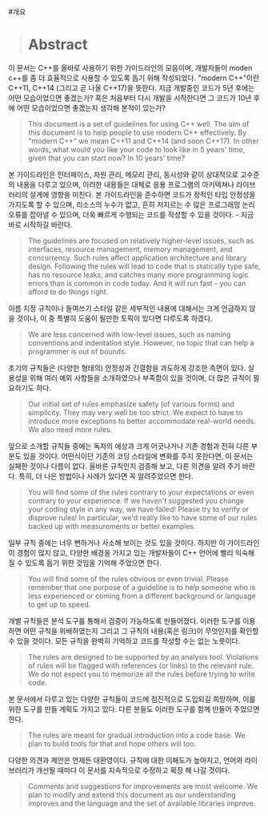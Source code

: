 #개요

># Abstract

이 문서는 C++를 올바로 사용하기 위한 가이드라인의 모음이며,
개발자들이 moden c++를 좀 더 효율적으로 사용할 수 있도록 돕기 위해 작성되었다.
"modern C++"이란 C++11, C++14 (그리고 곧 나올 C++17)을 뜻한다.
지금 개발중인 코드가 5년 후에는 어떤 모습이었으면 좋겠는가? 혹은 처음부터 다시 개발을 시작한다면 그 코드가 10년 후에 어떤 모습이었으면 좋겠는지 생각해 본적이 있는가?

> This document is a set of guidelines for using C++ well.
The aim of this document is to help people to use modern C++ effectively.
By "modern C++" we mean C++11 and C++14 (and soon C++17).
In other words, what would you like your code to look like in 5 years' time, given that you can start now? In 10 years' time?

본 가이드라인은 인터페이스, 자원 관리, 메모리 관리, 동시성와 같이 상대적으로 고수준의 내용을 다루고 있으며,
이러한 내용들은 대체로 응용 프로그램의 아키텍쳐나 라이브러리의 설계에 영향을 미친다.
본 가이드라인을 준수하면 코드가 정적인 타입 안정성을 가지도록 할 수 있으며, 리소스의 누수가 없고, 
흔히 저지르는 수 많은 프로그래밍 논리 오류를 잡아낼 수 있으며, 
더욱 빠르게 수행되는 코드를 작성할 수 있을 것이다. - 지금 바로 시작하길 바란다.

> The guidelines are focused on relatively higher-level issues, such as interfaces, resource management, memory management, and concurrency.
Such rules affect application architecture and library design.
Following the rules will lead to code that is statically type safe,
has no resource leaks, and catches many more programming logic errors than is common in code today.
And it will run fast - you can afford to do things right.

이름 지정 규칙이나 들여쓰기 스타일 같은 세부적인 내용에 대해서는 크게 언급하지 않을 것이나,
이 중 특별히 도움이 될만한 토픽이 있다면 다루도록 하겠다.  

> We are less concerned with low-level issues, such as naming conventions and indentation style.
However, no topic that can help a programmer is out of bounds.

초기의 규칙들은 (다양한 형태의) 안정성과 간결함을 과도하게 강조한 측면이 있다.
실용성을 위해 여러 예외 사항들을 소개하였으나 부족함이 있을 것이며, 더 많은 규칙이 필요하기도 하다.

> Our initial set of rules emphasize safety (of various forms) and simplicity.
They may very well be too strict.
We expect to have to introduce more exceptions to better accommodate real-world needs.
We also need more rules.

앞으로 소개할 규칙들 중에는 독자의 에상과 크게 어긋나거나 기존 경험과 전혀 다른 부분도 있을 것이다.
어떤식이던 기존의 코딩 스타일에 변화를 주지 못한다면, 이 문서는 실패한 것이나 다름이 없다.
올바른 규칙인지 검증해 보고, 다른 의견을 알려 주기 바란다.
특히, 더 나은 방법이나 사례가 있다면 꼭 알려주었으면 한다.

> You will find some of the rules contrary to your expectations or even contrary to your experience.
If we haven't suggested you change your coding style in any way, we have failed!
Please try to verify or disprove rules!
In particular, we'd really like to have some of our rules backed up with measurements or better examples.

일부 규칙 중에는 너무 뻔하거나 사소해 보이는 것도 있을 것이다.
하지만 이 가이드라인이 경험이 많지 않고, 다양한 배경을 가지고 있는 개발자들이 C++ 언어에 빨리 익숙해 질 수 있도록 돕기 위한 것임을 기억해 주었으면 한다.

> You will find some of the rules obvious or even trivial.
Please remember that one purpose of a guideline is to help someone who is less experienced or coming from a different background or language to get up to speed.

개별 규칙들은 분석 도구를 통해서 검증이 가능하도록 만들어졌다.
이러한 도구를 이용하면 어떤 규칙을 위배하였는지 그리고 그 규칙의 내용(혹은 링크)이 무엇인지를 확인할 수 있을 것이다.
모든 규칙을 완벽히 기억하고 코드를 작성할 수는 없는 노릇이다.

> The rules are designed to be supported by an analysis tool.
Violations of rules will be flagged with references (or links) to the relevant rule.
We do not expect you to memorize all the rules before trying to write code.

본 문서에서 다루고 있는 다양한 규칙들이 코드에 점진적으로 도입되길 희망하며, 이를 위한 도구를 만들 계획도 가지고 있다. 
다른 분들도 이러한 도구를 함꼐 만들어 주었으면 한다.

> The rules are meant for gradual introduction into a code base.
We plan to build tools for that and hope others will too.

다양한 의견과 제안은 언제든 대환영이다. 
규칙에 대한 이해도가 높아지고, 언어와 라이브러리가 개선될 때마다 이 문서를 지속적으로 수정하고 확장 해 나갈 것이다.

> Comments and suggestions for improvements are most welcome.
We plan to modify and extend this document as our understanding improves and the language and the set of available libraries improve.
